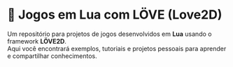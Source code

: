 # 📜 **Jogos em Lua com LÖVE (Love2D)**  

Um repositório para projetos de jogos desenvolvidos em **Lua** usando o framework **LÖVE2D**.  
Aqui você encontrará exemplos, tutoriais e projetos pessoais para aprender e compartilhar conhecimentos.  



  


